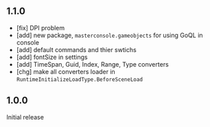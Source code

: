 ## 1.1.0

- [fix] DPI problem
- [add] new package, `masterconsole.gameobjects` for using GoQL in console
- [add] default commands and thier swtichs
- [add] fontSize in settings
- [add] TimeSpan, Guid, Index, Range, Type converters
- [chg] make all converters loader in `RuntimeInitializeLoadType.BeforeSceneLoad`



## 1.0.0

Initial release
